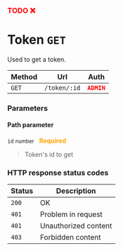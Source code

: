 <h3><span style="color:red"><b>TODO ❌</b></span></h3>

# Token ```GET```

Used to get a token.

| Method   | Url           | Auth          |
| -------- | ---------------| ---------------------|
| `GET`   | `/token/:id` | <span style="color:red">**`ADMIN`**</span>   |

### Parameters

#### Path parameter

```id``` <small>number</small>&nbsp;&nbsp;&nbsp;<span style="color: orange">**Required**</span>

> Token's id to get

### HTTP response status codes

| Status   | Description           |
|----------|-----------------------|
|```200``` | OK                    |
|```401``` | Problem in request    |
|```401``` | Unauthorized content  |
|```403``` | Forbidden content  |